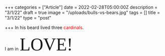 +++
categories = ["Article"]
date = 2022-02-28T05:00:00Z
description = "3/1/22"
draft = true
image = "/uploads/bulls-vs-bears.jpg"
tags = []
title = "3/1/22"
type = "post"

+++
In his beard lived three <span style="color:red">cardinals</span>.

I am in <span style="font-family:Times New Roman; font-size:4em;">LOVE!</span>